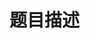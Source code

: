 # 题目描述


<p>
<img src="/upload/image/20120905/20120905142653_44759.png" alt=""/><br/>
<img src="/upload/image/20120905/20120905142702_88312.png" alt=""/><br/>
<img src="/upload/image/20120905/20120905142212_17282.png" alt=""/> 
</p>
